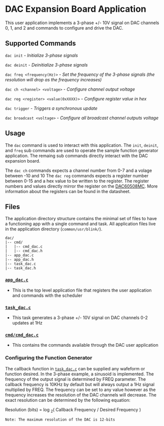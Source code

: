 # DAC Expansion Board Application

This user application implements a 3-phase +/- 10V signal on DAC channels 0, 1, and 2 and commands to configure and drive the DAC.  

## Supported Commands
`dac init` - *Initialize 3-phase signals*

`dac deinit` - *Deinitialize 3-phase signals*

`dac freq <frequency(Hz)>` - *Set the frequency of the 3-phase signals (the resolution will drop as the frequency increases)*

`dac ch <channel> <voltage>` - *Configure channel output voltage*

`dac reg <register> <value(0xXXXX)>` - *Configure register value in hex*

`dac trigger` - *Triggers a synchronous update*

`dac broadcast <voltage>` - *Configure all broadcast channel outputs voltage*
    
## Usage

The `dac` command is used to interact with this application. The `init`, `deinit`, and `freq` sub commands are used to operate the sample function generator application. The remaing sub commands directly interact with the DAC expansion board.

The `dac ch` commands expects a channel number from 0-7 and a volage between -10 and 10
The `dac reg` commands expects a register number between 0-15 and a hex value to be written to the register. The register numbers and values directly mirror the register on the [DAC60508MC](). More information about the registers can be found in the datasheet.

## Files

The application directory structure contains the minimal set of files to have a functioning app with a single command and task. All application files live in the application directory (`common/usr/blink/`).

```
dac/
|-- cmd/
|   |-- cmd_dac.c
|   |-- cmd_dac.h
|-- app_dac.c
|-- app_dac.h
|-- task_dac.c
|-- task_dac.h
```

### [`app_dac.c`](app_dac.c)

- This is the top level application file that registers the user application and commands with the scheduler

### [`task_dac.c`](task_dac.c)

- This task generates a 3-phase +/- 10V signal on DAC channels 0-2 updates at 1Hz

### [`cmd/cmd_dac.c`](cmd/cmd_dac.c)

- This contains the commands available through the DAC user application

### Configuring the Function Generator

The callback function in [`task_dac.c`](task_dac.c) can be supplied any wafeform or function desired. In the 3-phase example, a sinusoid is implemented. The frequency of the output signal is determined by FREQ parameter. The callback frequency is 10KHz by default but will always output a 1Hz signal multiplied by FREQ. The frequency can be set to any value however as the frequency increases the resolution of the DAC channels will decrease. The exact resolution can be determined by the following equation:

Resolution (bits) = log <sub>2</sub>( Callback Frequency / Desired Frequency )

`Note: The maximum resolution of the DAC is 12-bits`